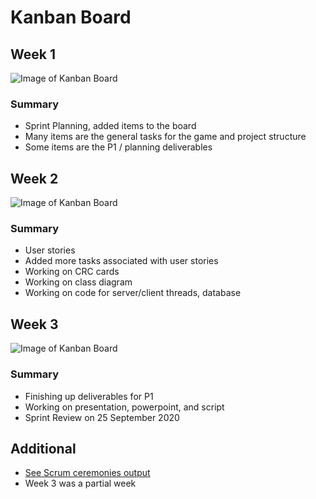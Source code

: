 # Kanban Board
## Week 1
![Image of Kanban Board](/../../blob/master/design/Kanban_Imgs/end-wk-1-11092020.png)
### Summary
- Sprint Planning, added items to the board
- Many items are the general tasks for the game and project structure
- Some items are the P1 / planning deliverables

## Week 2
![Image of Kanban Board](/../../blob/master/design/Kanban_Imgs/end-wk-2-18092020.png)
### Summary
- User stories
- Added more tasks associated with user stories
- Working on CRC cards
- Working on class diagram
- Working on code for server/client threads, database

## Week 3
![Image of Kanban Board](/../../blob/design/Kanban_Imgs/end-wk3-24092020.png)
### Summary
- Finishing up deliverables for P1
- Working on presentation, powerpoint, and script
- Sprint Review on 25 September 2020

## Additional
- [See Scrum ceremonies output](https://github.com/rwahlst/cs414-f20-DedicatedRAMs/blob/master/design/Sprint1.md)
- Week 3 was a partial week
